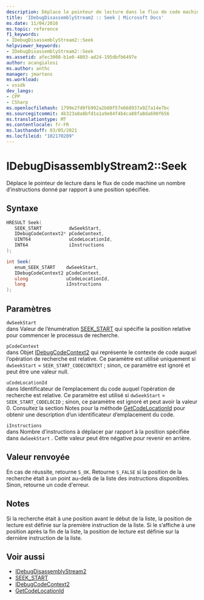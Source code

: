```yaml
---
description: Déplace le pointeur de lecture dans le flux de code machine un nombre d’instructions donné par rapport à une position spécifiée.
title: 'IDebugDisassemblyStream2 :: Seek | Microsoft Docs'
ms.date: 11/04/2016
ms.topic: reference
f1_keywords:
- IDebugDisassemblyStream2::Seek
helpviewer_keywords:
- IDebugDisassemblyStream2::Seek
ms.assetid: afec3008-b1e0-4803-ad24-195dbfb6497e
author: acangialosi
ms.author: anthc
manager: jmartens
ms.workload:
- vssdk
dev_langs:
- CPP
- CSharp
ms.openlocfilehash: 1799e2fd0fb992a2b60f57e668937a927a14e7bc
ms.sourcegitcommit: 4b323a8a8bfd1a1a9e84f4b4ca88fa8da690f656
ms.translationtype: MT
ms.contentlocale: fr-FR
ms.lasthandoff: 03/05/2021
ms.locfileid: "102170209"
---
```

# <a name="idebugdisassemblystream2seek"></a>IDebugDisassemblyStream2::Seek
Déplace le pointeur de lecture dans le flux de code machine un nombre d’instructions donné par rapport à une position spécifiée.

## <a name="syntax"></a>Syntaxe

```cpp
HRESULT Seek( 
   SEEK_START          dwSeekStart,
   IDebugCodeContext2* pCodeContext,
   UINT64              uCodeLocationId,
   INT64               iInstructions
);
```

```csharp
int Seek( 
   enum_SEEK_START    dwSeekStart,
   IDebugCodeContext2 pCodeContext,
   ulong              uCodeLocationId,
   long               iInstructions
);
```

## <a name="parameters"></a>Paramètres
`dwSeekStart`\
dans Valeur de l’énumération [SEEK_START](../../../extensibility/debugger/reference/seek-start.md) qui spécifie la position relative pour commencer le processus de recherche.

`pCodeContext`\
dans Objet [IDebugCodeContext2](../../../extensibility/debugger/reference/idebugcodecontext2.md) qui représente le contexte de code auquel l’opération de recherche est relative. Ce paramètre est utilisé uniquement si `dwSeekStart`  =  `SEEK_START_CODECONTEXT` ; sinon, ce paramètre est ignoré et peut être une valeur null.

`uCodeLocationId`\
dans Identificateur de l’emplacement du code auquel l’opération de recherche est relative. Ce paramètre est utilisé si `dwSeekStart`  =  `SEEK_START_CODELOCID` ; sinon, ce paramètre est ignoré et peut avoir la valeur 0. Consultez la section Notes pour la méthode [GetCodeLocationId](../../../extensibility/debugger/reference/idebugdisassemblystream2-getcodelocationid.md) pour obtenir une description d’un identificateur d’emplacement du code.

`iInstructions`\
dans Nombre d’instructions à déplacer par rapport à la position spécifiée dans `dwSeekStart` . Cette valeur peut être négative pour revenir en arrière.

## <a name="return-value"></a>Valeur renvoyée
 En cas de réussite, retourne `S_OK`. Retourne `S_FALSE` si la position de la recherche était à un point au-delà de la liste des instructions disponibles. Sinon, retourne un code d'erreur.

## <a name="remarks"></a>Notes
 Si la recherche était à une position avant le début de la liste, la position de lecture est définie sur la première instruction de la liste. Si le s’affiche à une position après la fin de la liste, la position de lecture est définie sur la dernière instruction de la liste.

## <a name="see-also"></a>Voir aussi
- [IDebugDisassemblyStream2](../../../extensibility/debugger/reference/idebugdisassemblystream2.md)
- [SEEK_START](../../../extensibility/debugger/reference/seek-start.md)
- [IDebugCodeContext2](../../../extensibility/debugger/reference/idebugcodecontext2.md)
- [GetCodeLocationId](../../../extensibility/debugger/reference/idebugdisassemblystream2-getcodelocationid.md)
